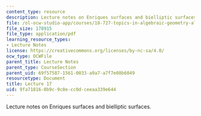 ```yaml
---
content_type: resource
description: Lecture notes on Enriques surfaces and bielliptic surfaces.
file: /ol-ocw-studio-app/courses/18-727-topics-in-algebraic-geometry-algebraic-surfaces-spring-2008/9fa718160b9c9c0ecc0dceeaa339e644_lect17.pdf
file_size: 178915
file_type: application/pdf
learning_resource_types:
- Lecture Notes
license: https://creativecommons.org/licenses/by-nc-sa/4.0/
ocw_type: OCWFile
parent_title: Lecture Notes
parent_type: CourseSection
parent_uid: 69f57587-1561-0033-a9a7-a7f7e08b6049
resourcetype: Document
title: Lecture 17
uid: 9fa71816-0b9c-9c0e-cc0d-ceeaa339e644
---
```

Lecture notes on Enriques surfaces and bielliptic surfaces.